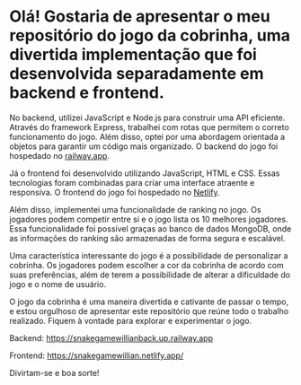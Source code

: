 # Olá! Gostaria de apresentar o meu repositório do jogo da cobrinha, uma divertida implementação que foi desenvolvida separadamente em backend e frontend.

No backend, utilizei JavaScript e Node.js para construir uma API eficiente. Através do framework Express, trabalhei com rotas que permitem o correto funcionamento do jogo. Além disso, optei por uma abordagem orientada a objetos para garantir um código mais organizado. O backend do jogo foi hospedado no [railway.app](https://railway.app/). 

Já o frontend foi desenvolvido utilizando JavaScript, HTML e CSS. Essas tecnologias foram combinadas para criar uma interface atraente e responsiva. O frontend do jogo foi hospedado no [Netlify](https://app.netlify.com/).

Além disso, implementei uma funcionalidade de ranking no jogo. Os jogadores podem competir entre si e o jogo lista os 10 melhores jogadores. Essa funcionalidade foi possível graças ao banco de dados MongoDB, onde as informações do ranking são armazenadas de forma segura e escalável.

Uma característica interessante do jogo é a possibilidade de personalizar a cobrinha. Os jogadores podem escolher a cor da cobrinha de acordo com suas preferências, além de terem a possibilidade de alterar a dificuldade do jogo e o nome de usuário.

O jogo da cobrinha é uma maneira divertida e cativante de passar o tempo, e estou orgulhoso de apresentar este repositório que reúne todo o trabalho realizado. Fiquem à vontade para explorar e experimentar o jogo.

Backend: https://snakegamewillianback.up.railway.app

Frontend: https://snakegamewillian.netlify.app/

Divirtam-se e boa sorte!
